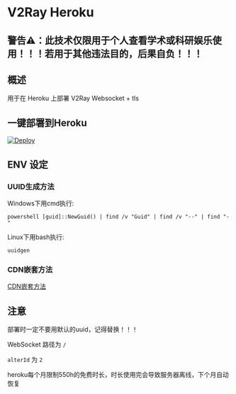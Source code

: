 # V2Ray Heroku

## 警告⚠：此技术仅限用于个人查看学术或科研娱乐使用！！！若用于其他违法目的，后果自负！！！

## 概述

用于在 Heroku 上部署 V2Ray Websocket + tls

## 一键部署到Heroku

[![Deploy](https://www.herokucdn.com/deploy/button.png)](https://dashboard.heroku.com/new?template=https%3A%2F%2Fgithub.com%2FHXHGTS%2Fv2ray-heroku)

## ENV 设定

### UUID生成方法

Windows下用cmd执行:
```
powershell [guid]::NewGuid() | find /v "Guid" | find /v "--" | find "-"
```
Linux下用bash执行:

`uuidgen`

### CDN嵌套方法

[CDN嵌套方法](https://hxhgts.icu/v2ray-websocket-tls-nginx/cdn.html)

## 注意

部署时一定不要用默认的uuid，记得替换！！！

WebSocket 路径为 `/`

`alterId` 为 `2`

heroku每个月限制550h的免费时长，时长使用完会导致服务器离线，下个月自动恢复


